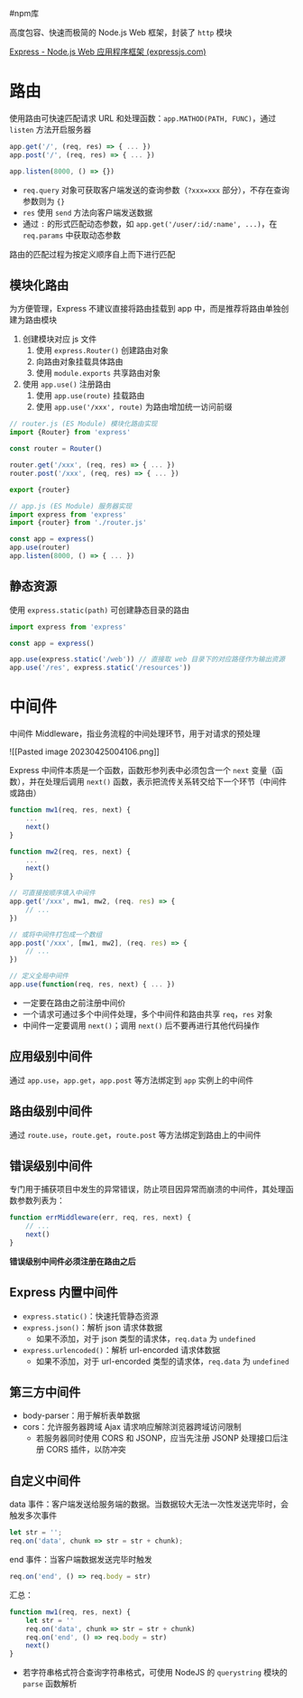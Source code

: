 #npm库

高度包容、快速而极简的 Node.js Web 框架，封装了 `http` 模块

[Express - Node.js Web 应用程序框架 (expressjs.com)](http://expressjs.com/zh-cn/)

# 路由

使用路由可快速匹配请求 URL 和处理函数：`app.MATHOD(PATH, FUNC)`，通过 `listen` 方法开启服务器

```javascript
app.get('/', (req, res) => { ... })
app.post('/', (req, res) => { ... })

app.listen(8000, () => {})
```

- `req.query` 对象可获取客户端发送的查询参数（`?xxx=xxx` 部分），不存在查询参数则为 `{}`
- `res` 使用 `send` 方法向客户端发送数据
- 通过 `:` 的形式匹配动态参数，如 `app.get('/user/:id/:name', ...)`，在 `req.params` 中获取动态参数

路由的匹配过程为按定义顺序自上而下进行匹配

## 模块化路由

为方便管理，Express 不建议直接将路由挂载到 app 中，而是推荐将路由单独创建为路由模块
1. 创建模块对应 js 文件
	1. 使用 `express.Router()` 创建路由对象
	2. 向路由对象挂载具体路由
	3. 使用 `module.exports` 共享路由对象
2. 使用 `app.use()` 注册路由
	1. 使用 `app.use(route)` 挂载路由
	2. 使用 `app.use('/xxx', route)` 为路由增加统一访问前缀

```javascript
// router.js (ES Module) 模块化路由实现
import {Router} from 'express'

const router = Router()

router.get('/xxx', (req, res) => { ... })
router.post('/xxx', (req, res) => { ... })

export {router}
```

```javascript
// app.js (ES Module) 服务器实现
import express from 'express'
import {router} from './router.js'

const app = express()
app.use(router)
app.listen(8000, () => { ... })
```

## 静态资源

使用 `express.static(path)` 可创建静态目录的路由

```javascript
import express from 'express'

const app = express()

app.use(express.static('/web')) // 直接取 web 目录下的对应路径作为输出资源
app.use('/res', express.static('/resources'))
```

# 中间件

中间件 Middleware，指业务流程的中间处理环节，用于对请求的预处理

![[Pasted image 20230425004106.png]]

Express 中间件本质是一个函数，函数形参列表中必须包含一个 `next` 变量（函数），并在处理后调用 `next()` 函数，表示把流传关系转交给下一个环节（中间件或路由）

```javascript
function mw1(req, res, next) {
	...
	next()
}

function mw2(req, res, next) {
	...
	next()
}

// 可直接按顺序填入中间件
app.get('/xxx', mw1, mw2, (req. res) => {
	// ...
})

// 或将中间件打包成一个数组
app.post('/xxx', [mw1, mw2], (req. res) => {
	// ...
})

// 定义全局中间件
app.use(function(req, res, next) { ... })
```

- 一定要在路由之前注册中间价
- 一个请求可通过多个中间件处理，多个中间件和路由共享 `req`，`res` 对象
- 中间件一定要调用 `next()`；调用 `next()` 后不要再进行其他代码操作

## 应用级别中间件

通过 `app.use`，`app.get`，`app.post` 等方法绑定到 `app` 实例上的中间件

## 路由级别中间件

通过 `route.use`，`route.get`，`route.post` 等方法绑定到路由上的中间件

## 错误级别中间件

专门用于捕获项目中发生的异常错误，防止项目因异常而崩溃的中间件，其处理函数参数列表为：

```javascript
function errMiddleware(err, req, res, next) {
    // ...
    next()
}
```

**错误级别中间件必须注册在路由之后**

## Express 内置中间件

- `express.static()`：快速托管静态资源
- `express.json()`：解析 json 请求体数据
	- 如果不添加，对于 json 类型的请求体，`req.data` 为 `undefined`
- `express.urlencoded()`：解析 url-encorded 请求体数据
	- 如果不添加，对于 url-encorded 类型的请求体，`req.data` 为 `undefined`

## 第三方中间件

- body-parser：用于解析表单数据
- cors：允许服务器跨域 Ajax 请求响应解除浏览器跨域访问限制
	- 若服务器同时使用 CORS 和 JSONP，应当先注册 JSONP 处理接口后注册 CORS 插件，以防冲突

## 自定义中间件

data 事件：客户端发送给服务端的数据。当数据较大无法一次性发送完毕时，会触发多次事件

```javascript
let str = '';
req.on('data', chunk => str = str + chunk);
```

end 事件：当客户端数据发送完毕时触发

```javascript
req.on('end', () => req.body = str)
```

汇总：

```javascript
function mw1(req, res, next) {
	let str = ''
	req.on('data', chunk => str = str + chunk)
	req.on('end', () => req.body = str)
	next()
}
```

- 若字符串格式符合查询字符串格式，可使用 NodeJS 的 `querystring` 模块的 `parse` 函数解析